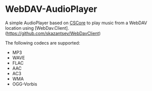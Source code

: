 # WebDAV-AudioPlayer
A simple AudioPlayer based on [CSCore](https://github.com/filoe/cscore) to play music from a WebDAV location using [WebDav.Client].(https://github.com/skazantsev/WebDavClient)

The following codecs are supported:
* MP3
* WAVE
* FLAC
* AAC
* AC3
* WMA
* OGG-Vorbis
